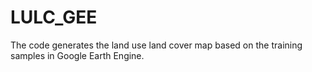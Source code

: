# LULC_GEE
The code generates the land use land cover map based on the training samples in Google Earth Engine.
